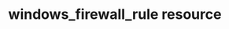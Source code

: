 ---
resource_reference: true
resources_common_guards: true
resources_common_notification: true
resources_common_properties: true
title: windows_firewall_rule resource
resource: windows_firewall_rule
aliases:
- "/resource_windows_firewall_rule.html"
menu:
  infra:
    title: windows_firewall_rule
    identifier: chef_infra/cookbook_reference/resources/windows_firewall_rule windows_firewall_rule
    parent: chef_infra/cookbook_reference/resources
resource_description_list:
- markdown: Use the **windows_firewall_rule** resource to create, change or remove
    Windows firewall rules.
resource_new_in: '14.7'
syntax_full_code_block: |-
  windows_firewall_rule 'name' do
    description          String
    direction            Symbol, String # default value: :inbound
    displayname          String # default value: The rule_name property value.
    enabled              true, false # default value: true
    firewall_action      Symbol, String # default value: :allow
    group                String
    icmp_type            String, Integer # default value: "Any"
    interface_type       Symbol, String # default value: :any
    local_address        String
    local_port           String, Integer, Array
    profile              Symbol, String, Array # default value: :any
    program              String
    protocol             String # default value: "TCP"
    remote_address       String
    remote_port          String, Integer, Array
    rule_name            String # default value: 'name' unless specified
    service              String
    action               Symbol # defaults to :create if not specified
  end
syntax_properties_list:
syntax_full_properties_list:
- "`windows_firewall_rule` is the resource."
- "`name` is the name given to the resource block."
- "`action` identifies which steps Chef Infra Client will take to bring the node into
  the desired state."
- "`description`, `direction`, `displayname`, `enabled`, `firewall_action`, `group`,
  `icmp_type`, `interface_type`, `local_address`, `local_port`, `profile`, `program`,
  `protocol`, `remote_address`, `remote_port`, `rule_name`, and `service` are the
  properties available to this resource."
actions_list:
  :create:
    markdown: Create a Windows firewall entry.
  :delete:
    markdown: Delete an existing Windows firewall entry.
  :nothing:
    shortcode: resources_common_actions_nothing.md
properties_list:
- property: description
  ruby_type: String
  required: false
  description_list:
  - markdown: The description to assign to the firewall rule.
- property: direction
  ruby_type: Symbol, String
  required: false
  default_value: ":inbound"
  allowed_values: ":inbound, :outbound"
  description_list:
  - markdown: The direction of the firewall rule. Direction means either inbound or
      outbound traffic.
- property: displayname
  ruby_type: String
  required: false
  default_value: The rule_name property value.
  new_in: '16.0'
  description_list:
  - markdown: The displayname to assign to the firewall rule.
- property: enabled
  ruby_type: true, false
  required: false
  default_value: 'true'
  description_list:
  - markdown: Whether or not to enable the firewall rule.
- property: firewall_action
  ruby_type: Symbol, String
  required: false
  default_value: ":allow"
  allowed_values: ":allow, :block, :notconfigured"
  description_list:
  - markdown: The action of the firewall rule.
- property: group
  ruby_type: String
  required: false
  new_in: '16.0'
  description_list:
  - markdown: Specifies that only matching firewall rules of the indicated group association
      are copied.
- property: icmp_type
  ruby_type: String, Integer
  required: false
  default_value: Any
  new_in: '16.0'
  description_list:
  - markdown: Specifies the ICMP Type parameter for using a protocol starting with
      ICMP
- property: interface_type
  ruby_type: Symbol, String
  required: false
  default_value: ":any"
  allowed_values: ":any, :remoteaccess, :wired, :wireless"
  description_list:
  - markdown: The interface type the firewall rule applies to.
- property: local_address
  ruby_type: String
  required: false
  description_list:
  - markdown: The local address the firewall rule applies to.
- property: local_port
  ruby_type: String, Integer, Array
  required: false
  description_list:
  - markdown: The local port the firewall rule applies to.
- property: profile
  ruby_type: Symbol, String, Array
  required: false
  default_value: ":any"
  description_list:
  - markdown: The profile the firewall rule applies to.
- property: program
  ruby_type: String
  required: false
  description_list:
  - markdown: The program the firewall rule applies to.
- property: protocol
  ruby_type: String
  required: false
  default_value: TCP
  description_list:
  - markdown: The protocol the firewall rule applies to.
- property: remote_address
  ruby_type: String
  required: false
  description_list:
  - markdown: The remote address the firewall rule applies to.
- property: remote_port
  ruby_type: String, Integer, Array
  required: false
  description_list:
  - markdown: The remote port the firewall rule applies to.
- property: rule_name
  ruby_type: String
  required: false
  default_value: The resource block's name
  description_list:
  - markdown: An optional property to set the name of the firewall rule to assign
      if it differs from the resource block's name.
- property: service
  ruby_type: String
  required: false
  description_list:
  - markdown: The service the firewall rule applies to.
examples: |
  **Allowing port 80 access**:

  ```ruby
  windows_firewall_rule 'IIS' do
    local_port '80'
    protocol 'TCP'
    firewall_action :allow
  end
  ```

  **Allow protocol ICMPv6 with ICMP Type**:

  ```ruby
  windows_firewall_rule 'CoreNet-Rule' do
    rule_name 'CoreNet-ICMP6-LR2-In'
    display_name 'Core Networking - Multicast Listener Report v2 (ICMPv6-In)'
    local_port 'RPC'
    protocol 'ICMPv6'
    icmp_type '8'
  end
  ```

  **Blocking WinRM over HTTP on a particular IP**:

  ```ruby
  windows_firewall_rule 'Disable WinRM over HTTP' do
    local_port '5985'
    protocol 'TCP'
    firewall_action :block
    local_address '192.168.1.1'
  end
  ```

  **Deleting an existing rule**

  ```ruby
  windows_firewall_rule 'Remove the SSH rule' do
    rule_name 'ssh'
    action :delete
  end
  ```
---